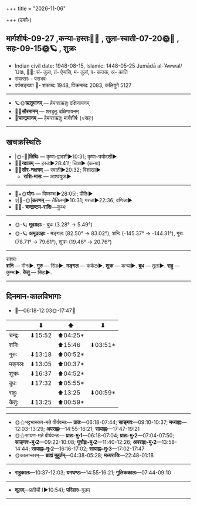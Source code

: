 +++
title = "2026-11-06"

+++
(उकौ॰)
## मार्गशीर्षः-09-27  ,कन्या-हस्तः🌛🌌  ,  तुला-स्वाती-07-20🌞🌌  ,  सहः-09-15🌞🪐  , शुक्रः
- Indian civil date: 1948-08-15, Islamic: 1448-05-25 Jumādā al-ʾAwwal/ʾŪlā, 🌌🌞: सं- तुला, तं- ऐप्पसि, म- तुलां, प- कत्तक, अ- काति
- संवत्सरः - पराभवः
- वर्षसङ्ख्या 🌛- शकाब्दः 1948, विक्रमाब्दः 2083, कलियुगे 5127
___________________
- 🪐🌞**ऋतुमानम्** — हेमन्तऋतुः दक्षिणायनम्
- 🌌🌞**सौरमानम्** — शरदृतुः दक्षिणायनम्
- 🌛**चान्द्रमानम्** — हेमन्तऋतुः मार्गशीर्षः (≈सहः)
___________________


## खचक्रस्थितिः
- |🌞-🌛|**तिथिः** — कृष्ण-द्वादशी►10:31; कृष्ण-त्रयोदशी►  
- 🌌🌛**नक्षत्रम्** — हस्तः►28:41!; चित्रा► (कन्या)  
- 🌌🌞**सौर-नक्षत्रम्** — स्वाती►20:32; विशाखा►  
  - **राशि-मासः** — आश्वयुजः► 
___________________
- 🌛+🌞**योगः** — विष्कम्भः►28:05!; प्रीतिः►  
- २|🌛-🌞|**करणम्** — तैतिलम्►10:31; गरजा►22:36; वणिजा►  
- 🌌🌛- **चन्द्राष्टम-राशिः**—कुम्भः  
___________________
- 🌞-🪐 **मूढग्रहाः** - बुधः (3.28° → 5.49°)
- 🌞-🪐 **अमूढग्रहाः** - मङ्गलः (82.50° → 83.02°), शनिः (-145.37° → -144.31°), गुरुः (78.71° → 79.61°), शुक्रः (19.46° → 20.76°)
___________________
राशयः  
**शनि** — मीनः►. **गुरु** — सिंहः►. **मङ्गल** — कर्कटः►. **शुक्र** — कन्या►. **बुध** — तुला►. **राहु** — कुम्भः►. **केतु** — सिंहः►. 
___________________


## दिनमान-कालविभागाः
- 🌅—06:18-12:03🌞-17:47🌇  

|      |⬇     |⬆     |⬇     |
|------|-----|-----|------|
|चन्द्रः|⬇15:52 |⬆04:25*|     |
|शनिः   |     |⬆15:46 |⬇03:51*|
|गुरुः  |⬇13:18 |⬆00:52*|     |
|मङ्गलः |⬇13:05 |⬆00:37*|     |
|शुक्रः |⬇16:37 |⬆04:52*|     |
|बुधः   |⬇17:32 |⬆05:55*|     |
|राहुः  |     |⬆13:25 |⬇00:59*|
|केतुः  |⬇13:25 |⬆00:59*|     |
___________________
- 🌞⚝भट्टभास्कर-मते वीर्यवन्तः— **प्रातः**—06:18-07:44; **साङ्गवः**—09:10-10:37; **मध्याह्नः**—12:03-13:29; **अपराह्णः**—14:55-16:21; **सायाह्नः**—17:47-19:21  
- 🌞⚝सायण-मते वीर्यवन्तः— **प्रातः-मु॰1**—06:18-07:04; **प्रातः-मु॰2**—07:04-07:50; **साङ्गवः-मु॰2**—09:22-10:08; **पूर्वाह्णः-मु॰2**—11:40-12:26; **अपराह्णः-मु॰2**—13:58-14:44; **सायाह्नः-मु॰2**—16:16-17:02; **सायाह्नः-मु॰3**—17:02-17:47  
- 🌞कालान्तरम्— **ब्राह्मं मुहूर्तम्**—04:38-05:28; **मध्यरात्रिः**—22:48-01:18  
___________________
- **राहुकालः**—10:37-12:03; **यमघण्टः**—14:55-16:21; **गुलिककालः**—07:44-09:10  
___________________
- **शूलम्**—प्रतीची (►10:54); **परिहारः**–गुडम्  
___________________
